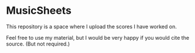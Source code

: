 # MusicSheets

This repository is a space where I upload the scores I have worked on.

Feel free to use my material, but I would be very happy if you would cite the source. (But not required.)
